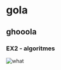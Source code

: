 # gola
## ghooola
### EX2 - algoritmes



![what](APUNTS-SOCIOTECHs/54d5e2fb4bf41a2882af7db1dce21991.gif)



